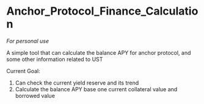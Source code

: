 # Anchor_Protocol_Finance_Calculation
*For personal use*

A simple tool that can calculate the balance APY for anchor protocol, and some other information related to UST

Current Goal:
1. Can check the current yield reserve and its trend
2. Calculate the balance APY base one current collateral value and borrowed value
